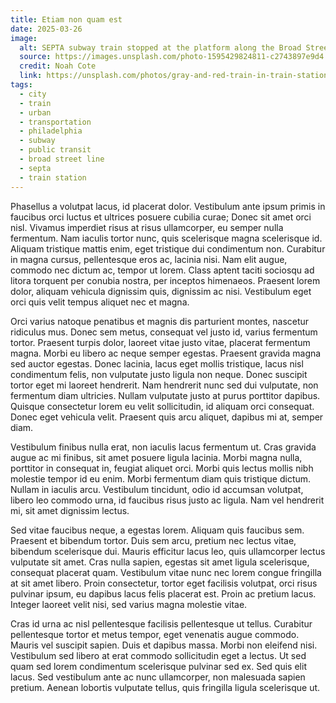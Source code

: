 ```yaml
---
title: Etiam non quam est
date: 2025-03-26
image:
  alt: SEPTA subway train stopped at the platform along the Broad Street line
  source: https://images.unsplash.com/photo-1595429824811-c2743897e9d4
  credit: Noah Cote
  link: https://unsplash.com/photos/gray-and-red-train-in-train-station-aJwW3KpuSLU
tags:
  - city
  - train
  - urban
  - transportation
  - philadelphia
  - subway
  - public transit
  - broad street line
  - septa
  - train station
---
```


Phasellus a volutpat lacus, id placerat dolor. Vestibulum ante ipsum primis in faucibus orci luctus et ultrices posuere cubilia curae; Donec sit amet orci nisl. Vivamus imperdiet risus at risus ullamcorper, eu semper nulla fermentum. Nam iaculis tortor nunc, quis scelerisque magna scelerisque id. Aliquam tristique mattis enim, eget tristique dui condimentum non. Curabitur in magna cursus, pellentesque eros ac, lacinia nisi. Nam elit augue, commodo nec dictum ac, tempor ut lorem. Class aptent taciti sociosqu ad litora torquent per conubia nostra, per inceptos himenaeos. Praesent lorem dolor, aliquam vehicula dignissim quis, dignissim ac nisi. Vestibulum eget orci quis velit tempus aliquet nec et magna.

Orci varius natoque penatibus et magnis dis parturient montes, nascetur ridiculus mus. Donec sem metus, consequat vel justo id, varius fermentum tortor. Praesent turpis dolor, laoreet vitae justo vitae, placerat fermentum magna. Morbi eu libero ac neque semper egestas. Praesent gravida magna sed auctor egestas. Donec lacinia, lacus eget mollis tristique, lacus nisl condimentum felis, non vulputate justo ligula non neque. Donec suscipit tortor eget mi laoreet hendrerit. Nam hendrerit nunc sed dui vulputate, non fermentum diam ultricies. Nullam vulputate justo at purus porttitor dapibus. Quisque consectetur lorem eu velit sollicitudin, id aliquam orci consequat. Donec eget vehicula velit. Praesent quis arcu aliquet, dapibus mi at, semper diam.

Vestibulum finibus nulla erat, non iaculis lacus fermentum ut. Cras gravida augue ac mi finibus, sit amet posuere ligula lacinia. Morbi magna nulla, porttitor in consequat in, feugiat aliquet orci. Morbi quis lectus mollis nibh molestie tempor id eu enim. Morbi fermentum diam quis tristique dictum. Nullam in iaculis arcu. Vestibulum tincidunt, odio id accumsan volutpat, libero leo commodo urna, id faucibus risus justo ac ligula. Nam vel hendrerit mi, sit amet dignissim lectus.

Sed vitae faucibus neque, a egestas lorem. Aliquam quis faucibus sem. Praesent et bibendum tortor. Duis sem arcu, pretium nec lectus vitae, bibendum scelerisque dui. Mauris efficitur lacus leo, quis ullamcorper lectus vulputate sit amet. Cras nulla sapien, egestas sit amet ligula scelerisque, consequat placerat quam. Vestibulum vitae nunc nec lorem congue fringilla at sit amet libero. Proin consectetur, tortor eget facilisis volutpat, orci risus pulvinar ipsum, eu dapibus lacus felis placerat est. Proin ac pretium lacus. Integer laoreet velit nisi, sed varius magna molestie vitae.

Cras id urna ac nisl pellentesque facilisis pellentesque ut tellus. Curabitur pellentesque tortor et metus tempor, eget venenatis augue commodo. Mauris vel suscipit sapien. Duis et dapibus massa. Morbi non eleifend nisi. Vestibulum sed libero at erat commodo sollicitudin eget a lectus. Ut sed quam sed lorem condimentum scelerisque pulvinar sed ex. Sed quis elit lacus. Sed vestibulum ante ac nunc ullamcorper, non malesuada sapien pretium. Aenean lobortis vulputate tellus, quis fringilla ligula scelerisque ut.
